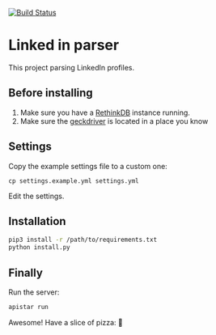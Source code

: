 [![Build Status](https://travis-ci.org/RoySegall/linkedin-python-parser.svg?branch=master)](https://travis-ci.org/RoySegall/linkedin-python-parser)

# Linked in parser

This project parsing LinkedIn profiles.

## Before installing

1. Make sure you have a [RethinkDB](https://www.rethinkdb.com) instance running.
2. Make sure the [geckdriver](https://github.com/mozilla/geckodriver) is located in a place you know

## Settings
Copy the example settings file to a custom one:

`cp settings.example.yml settings.yml`

Edit the settings.

## Installation
```bash
pip3 install -r /path/to/requirements.txt
python install.py
```

## Finally
Run the server:
```bash
apistar run
```

Awesome! Have a slice of pizza: :pizza:
